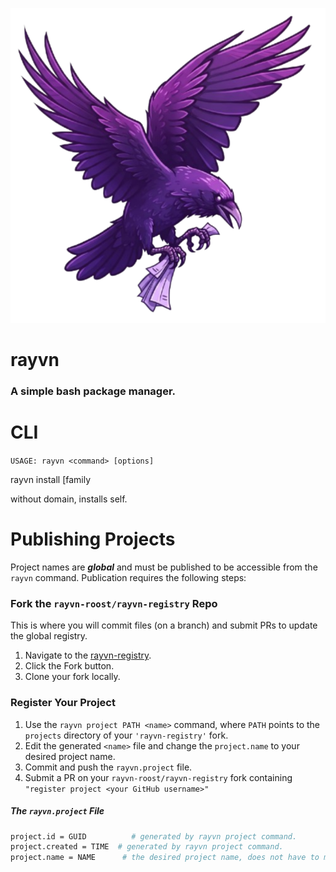 ![alt text](https://raw.githubusercontent.com/phoggy/rayvn/refs/heads/main/etc/rayvn-logo.png?token=GHSAT0AAAAAAC5VZJ7UATQMRTWZS2XBXL64Z4P6JSQ "logo") 

# rayvn
### A simple bash package manager.


# CLI

`USAGE: rayvn <command> [options]`

rayvn install [family

without domain, installs self.

# Publishing Projects

Project names are _**global**_ and must be published to be accessible from the `rayvn` command. Publication requires 
the following steps:
                   
### Fork the `rayvn-roost/rayvn-registry` Repo
                                      
This is where you will commit files (on a branch) and submit PRs to update the global registry.

1. Navigate to the [rayvn-registry](https://github.com/rayvn-roost/rayvn-registry).
2. Click the Fork button.
3. Clone your fork locally.

### Register Your Project

1. Use the `rayvn project PATH <name>` command, where `PATH` points to the `projects` directory of your `'rayvn-registry'` fork.
2. Edit the generated `<name>` file and change the `project.name` to your desired project name.
3. Commit and push the `rayvn.project` file.
4. Submit a PR on your `rayvn-roost/rayvn-registry` fork containing `"register project <your GitHub username>"`

##### The `rayvn.project` File

```bash 
project.id = GUID          # generated by rayvn project command.
project.created = TIME  # generated by rayvn project command.
project.name = NAME      # the desired project name, does not have to match a project repo name.
```

